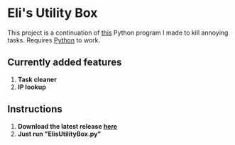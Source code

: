 # Eli's Utility Box

This project is a continuation of [this](https://github.com/ezedlund/Windows-Utility-Tool/tree/main) Python program I made to kill annoying tasks.
Requires [Python](https://www.python.org/downloads/) to work.


## Currently added features
1. **Task cleaner**
2. **IP lookup**

## Instructions
1. **Download the latest release [here](https://github.com/ezedlund/ElisUtilBox/releases)**
2. **Just run "ElisUtilityBox.py"**



